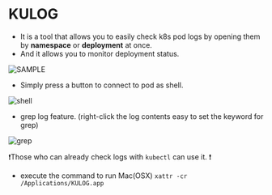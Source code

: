 # KULOG

* It is a tool that allows you to easily check k8s pod logs by opening them by <b>namespace</b> or <b>deployment</b> at once.
* And it allows you to monitor deployment status.

![SAMPLE](https://user-images.githubusercontent.com/5800440/222910878-e59abcba-7b77-4828-becd-0ae0c7f2e069.png)

* Simply press a button to connect to pod as shell.

![shell](https://user-images.githubusercontent.com/5800440/224507333-1fd082de-f490-4486-895e-bc89cd4bfaca.png)

* grep log feature.
  (right-click the log contents easy to set the keyword for grep)

![grep](https://user-images.githubusercontent.com/5800440/225364764-45f97a4a-5b8a-42d5-a13b-3d41b421f713.png)

❗️Those who can already check logs with `kubectl` can use it. ❗

* execute the command to run Mac(OSX) `xattr -cr /Applications/KULOG.app`
